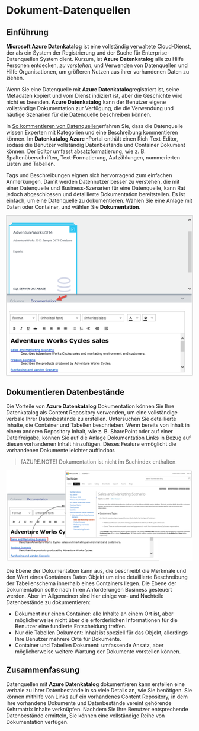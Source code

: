 <properties
    pageTitle="So Datenquellen Dokument | Microsoft Azure"
    description="Gewusst wie-Artikel zum Dokument Datenbestände in Azure Datenkatalog hervorheben."
    services="data-catalog"
    documentationCenter=""
    authors="spelluru"
    manager="NA"
    editor=""
    tags=""/>
<tags
    ms.service="data-catalog"
    ms.devlang="NA"
    ms.topic="article"
    ms.tgt_pltfrm="NA"
    ms.workload="data-catalog"
    ms.date="09/13/2016"
    ms.author="spelluru"/>

# <a name="document-data-sources"></a>Dokument-Datenquellen

## <a name="introduction"></a>Einführung

**Microsoft Azure Datenkatalog** ist eine vollständig verwaltete Cloud-Dienst, der als ein System der Registrierung und der Suche für Enterprise-Datenquellen System dient. Kurzum, ist **Azure Datenkatalog** alle zu Hilfe Personen entdecken, *zu verstehen*, und Verwenden von Datenquellen und Hilfe Organisationen, um größeren Nutzen aus ihrer vorhandenen Daten zu ziehen.

Wenn Sie eine Datenquelle mit **Azure Datenkatalog**registriert ist, seine Metadaten kopiert und vom Dienst indiziert ist, aber die Geschichte wird nicht es beenden. **Azure Datenkatalog** kann der Benutzer eigene vollständige Dokumentation zur Verfügung, die die Verwendung und häufige Szenarien für die Datenquelle beschreiben können.

In [So kommentieren von Datenquellen](data-catalog-how-to-annotate.md)erfahren Sie, dass die Datenquelle wissen Experten mit Kategorien und eine Beschreibung kommentieren können. Im **Datenkatalog Azure** -Portal enthält einen Rich-Text-Editor, sodass die Benutzer vollständig Datenbestände und Container Dokument können. Der Editor umfasst absatzformatierung, wie z. B. Spaltenüberschriften, Text-Formatierung, Aufzählungen, nummerierten Listen und Tabellen.

Tags und Beschreibungen eignen sich hervorragend zum einfachen Anmerkungen. Damit werden Datennutzer besser zu verstehen, die mit einer Datenquelle und Business-Szenarien für eine Datenquelle, kann Rat jedoch abgeschlossen und detaillierte Dokumentation bereitstellen. Es ist einfach, um eine Datenquelle zu dokumentieren. Wählen Sie eine Anlage mit Daten oder Container, und wählen Sie **Dokumentation**.

![](media\data-catalog-documentation\data-catalog-documentation.png)

## <a name="documenting-data-assets"></a>Dokumentieren Datenbestände

Die Vorteile von **Azure Datenkatalog** Dokumentation können Sie Ihre Datenkatalog als Content Repository verwenden, um eine vollständige verbale Ihrer Datenbestände zu erstellen. Untersuchen Sie detaillierte Inhalte, die Container und Tabellen beschrieben. Wenn bereits von Inhalt in einem anderen Repository Inhalt, wie z. B. SharePoint oder auf einer Dateifreigabe, können Sie auf die Anlage Dokumentation Links in Bezug auf diesen vorhandenen Inhalt hinzufügen. Dieses Feature ermöglicht die vorhandenen Dokumente leichter auffindbar.

> [AZURE.NOTE] Dokumentation ist nicht im Suchindex enthalten.

![](media\data-catalog-documentation\data-catalog-documentation2.png)

Die Ebene der Dokumentation kann aus, die beschreibt die Merkmale und den Wert eines Containers Daten Objekt um eine detaillierte Beschreibung der Tabellenschema innerhalb eines Containers liegen. Die Ebene der Dokumentation sollte nach Ihren Anforderungen Business gesteuert werden. Aber im Allgemeinen sind hier einige vor- und Nachteile Datenbestände zu dokumentieren:

-   Dokument nur einen Container: alle Inhalte an einem Ort ist, aber möglicherweise nicht über die erforderlichen Informationen für die Benutzer eine fundierte Entscheidung treffen.
-   Nur die Tabellen Dokument: Inhalt ist speziell für das Objekt, allerdings Ihre Benutzer mehrere Orte für Dokumente.
-   Container und Tabellen Dokument: umfassende Ansatz, aber möglicherweise weitere Wartung der Dokumente vorstellen können.

## <a name="summary"></a>Zusammenfassung

Datenquellen mit **Azure Datenkatalog** dokumentieren kann erstellen eine verbale zu Ihrer Datenbestände in so viele Details an, wie Sie benötigen.  Sie können mithilfe von Links auf ein vorhandenes Content Repository, in dem Ihre vorhandene Dokumente und Datenbestände vereint gehörende Kehrmatrix Inhalte verknüpfen. Nachdem Sie Ihre Benutzer entsprechende Datenbestände ermitteln, Sie können eine vollständige Reihe von Dokumentation verfügen.
